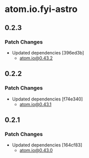 # atom.io.fyi-astro

## 0.2.3

### Patch Changes

- Updated dependencies [396ed3b]
  - atom.io@0.43.2

## 0.2.2

### Patch Changes

- Updated dependencies [f74e340]
  - atom.io@0.43.1

## 0.2.1

### Patch Changes

- Updated dependencies [164cf83]
  - atom.io@0.43.0
